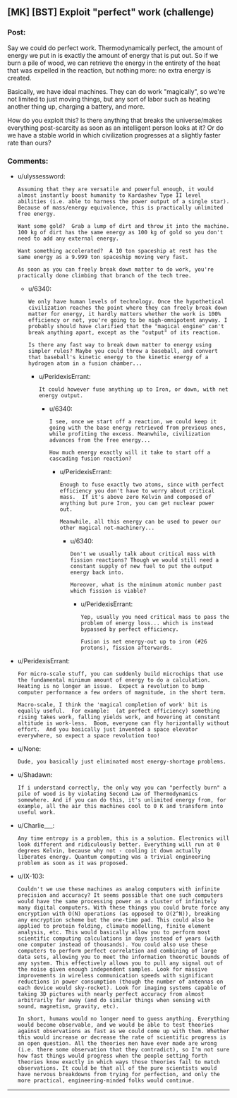 ## [MK] [BST] Exploit "perfect" work (challenge)

### Post:

Say we could do perfect work. Thermodynamically perfect, the amount of energy we put in is exactly the amount of energy that is put out. So if we burn a pile of wood, we can retrieve the energy in the entirety of the heat that was expelled in the reaction, but nothing more: no extra energy is created.

Basically, we have ideal machines. They can do work "magically", so we're not limited to just moving things, but any sort of labor such as heating another thing up, charging a battery, and more.

How do you exploit this? Is there anything that breaks the universe/makes everything post-scarcity as soon as an intelligent person looks at it? Or do we have a stable world in which civilization progresses at a slightly faster rate than ours?

### Comments:

- u/ulyssessword:
  ```
  Assuming that they are versatile and powerful enough, it would almost instantly boost humanity to Kardashev Type II level abilities (i.e. able to harness the power output of a single star).  Because of mass/energy equivalence, this is practically unlimited free energy.

  Want some gold?  Grab a lump of dirt and throw it into the machine.  100 kg of dirt has the same energy as 100 kg of gold so you don't need to add any external energy.

  Want something accelerated?  A 10 ton spaceship at rest has the same energy as a 9.999 ton spaceship moving very fast.

  As soon as you can freely break down matter to do work, you're practically done climbing that branch of the tech tree.
  ```

  - u/6340:
    ```
    We only have human levels of technology. Once the hypothetical civilization reaches the point where they can freely break down matter for energy, it hardly matters whether the work is 100% efficiency or not, you're going to be nigh-omnipotent anyway. I probably should have clarified that the "magical engine" can't break anything apart, except as the "output" of its reaction.

    Is there any fast way to break down matter to energy using simpler rules? Maybe you could throw a baseball, and convert that baseball's kinetic energy to the kinetic energy of a hydrogen atom in a fusion chamber...
    ```

    - u/PeridexisErrant:
      ```
      It could however fuse anything up to Iron, or down, with net energy output.
      ```

      - u/6340:
        ```
        I see, once we start off a reaction, we could keep it going with the base energy retrieved from previous ones, while profiting the excess. Meanwhile, civilization advances from the free energy...

        How much energy exactly will it take to start off a cascading fusion reaction?
        ```

        - u/PeridexisErrant:
          ```
          Enough to fuse exactly two atoms, since with perfect efficiency you don't have to worry about critical mass.  If it's above zero Kelvin and composed of anything but pure Iron, you can get nuclear power out.

          Meanwhile, all this energy can be used to power our other magical not-machinery...
          ```

          - u/6340:
            ```
            Don't we usually talk about critical mass with fission reactions? Though we would still need a constant supply of new fuel to put the output energy back into.

            Moreover, what is the minimum atomic number past which fission is viable?
            ```

            - u/PeridexisErrant:
              ```
              Yep, usually you need critical mass to pass the problem of energy loss... which is instead bypassed by perfect efficiency.

              Fusion is net energy-out up to iron (#26 protons), fission afterwards.
              ```

- u/PeridexisErrant:
  ```
  For micro-scale stuff, you can suddenly build microchips that use the fundamental minimum amount of energy to do a calculation.  Heating is no longer an issue.  Expect a revolution to bump computer performance a few orders of magnitude, in the short term.

  Macro-scale, I think the 'magical completion of work' bit is equally useful.  For example:  (at perfect efficiency) something rising takes work, falling yields work, and hovering at constant altitude is work-less.  Boom, everyone can fly horizontally without effort.  And you basically just invented a space elevator everywhere, so expect a space revolution too!
  ```

- u/None:
  ```
  Dude, you basically just eliminated most energy-shortage problems.
  ```

- u/Shadawn:
  ```
  If i understand correctly, the only way you can "perfectly burn" a pile of wood is by violating Second Law of Thermodynamics somewhere. And if you can do this, it's unlimited energy from, for example, all the air this machines cool to 0 K and transform into useful work.
  ```

- u/Charlie___:
  ```
  Any time entropy is a problem, this is a solution. Electronics will look different and ridiculously better. Everything will run at 0 degrees Kelvin, because why not - cooling it down actually liberates energy. Quantum computing was a trivial engineering problem as soon as it was proposed.
  ```

- u/IX-103:
  ```
  Couldn't we use these machines as analog computers with infinite precision and accuracy? It seems possible that one such computers would have the same processing power as a cluster of infinitely many digital computers. With these things you could brute force any encryption with O(N) operations (as opposed to O(2^N)), breaking any encryption scheme but the one-time pad. This could also be applied to protein folding, climate modelling, finite element analysis, etc. This would basically allow you to perform most scientific computing calculations in days instead of years (with one computer instead of thousands). You could also use these computers to perform perfect correlation and combining of large data sets, allowing you to meet the information theoretic bounds of any system. This effectively allows you to pull any signal out of the noise given enough independent samples. Look for massive improvements in wireless communication speeds with significant reductions in power consumption (though the number of antennas on each device would sky-rocket). Look for imaging systems capable of taking 3D pictures with nearly perfect accuracy from almost arbitrarily far away (and do similar things when sensing with sound, magnetism, gravity, etc). 

  In short, humans would no longer need to guess anything. Everything would become observable, and we would be able to test theories against observations as fast as we could come up with them. Whether this would increase or decrease the rate of scientific progress is an open question. All the theories men have ever made are wrong (i.e. there some observation that they contradict), so I'm not sure how fast things would progress when the people setting forth theories know exactly in which ways those theories fail to match observations. It could be that all of the pure scientists would have nervous breakdowns from trying for perfection, and only the more practical, engineering-minded folks would continue.
  ```

---


